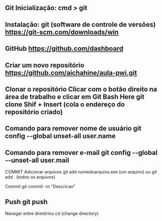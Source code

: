 Git
Inicialização:
cmd > git
----------------------------------
Instalação:
git (software de controle de versões)
https://git-scm.com/downloads/win
----------------------------------
GitHub
https://github.com/dashboard
----------------------------------
Criar um novo repositório
https://github.com/aichahine/aula-pwi.git
----------------------------------
Clonar o repositório
Clicar com o botão direito na área de trabalho e clicar em Git Bash Here
git clone
Shif + Insert (cola o endereço do repositório criado)
----------------------------------
Comando para remover nome de usuário
git config --global unset-all user.name
----------------------------------
Comando para remover e-mail
git config --global --unset-all user.mail
----------------------------------
COMMIT
Adicionar arquivos
git add nomedoarquivo.exe (um arquivo) ou
git add . (todos os arquivos)

Commit
git commit -m "Descricao"

Push
git push
----------------------------------
Navegar entre diretórios
cd (change directory)
